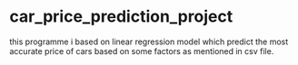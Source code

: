 # car_price_prediction_project
this programme i based on linear regression model which predict the most accurate price of cars based on some factors as mentioned in csv file.
